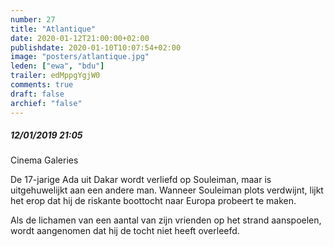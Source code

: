 ```yaml
---
number: 27
title: "Atlantique"
date: 2020-01-12T21:00:00+02:00
publishdate: 2020-01-10T10:07:54+02:00
image: "posters/atlantique.jpg"
leden: ["ewa", "bdu"]
trailer: edMppgYgjW0
comments: true
draft: false
archief: "false"
---
```


##### 12/01/2019 21:05

Cinema Galeries

De 17-jarige Ada uit Dakar wordt verliefd op Souleiman, maar is uitgehuwelijkt
aan een andere man. Wanneer Souleiman plots verdwijnt, lijkt het erop dat hij
de riskante boottocht naar Europa probeert te maken.
<!--more-->
Als de lichamen van een aantal van zijn vrienden op het strand aanspoelen, wordt
aangenomen dat hij de tocht niet heeft overleefd.
